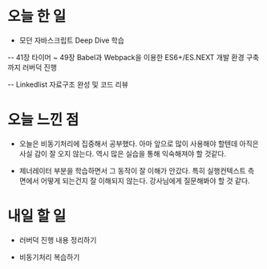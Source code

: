 # 오늘 한 일

- 모던 자바스크립트 Deep Dive 학습

-- 41장 타이머 ~ 49장 Babel과 Webpack을 이용한 ES6+/ES.NEXT 개발 환경 구축 까지 러버덕 진행

-- Linkedlist 자료구조 완성 및 코드 리뷰

# 오늘 느낀 점

- 오늘은 비동기처리에 집중해서 공부했다. 아마 앞으로 많이 사용해야 할텐데 아직은 사실 감이 잘 오지 않는다. 역시 많은 실습을 통해 익숙해져야 할 것같다.

- 제너레이터 부분을 학습하면서 그 동작이 잘 이해가 안갔다. 특히 실행컨텍스트 측면에서 어떻게 되는건지 잘 이해되지 않는다. 강사님에게 질문해봐야 할 것 같다.

# 내일 할 일

- 러버덕 진행 내용 정리하기

- 비동기처리 복습하기

